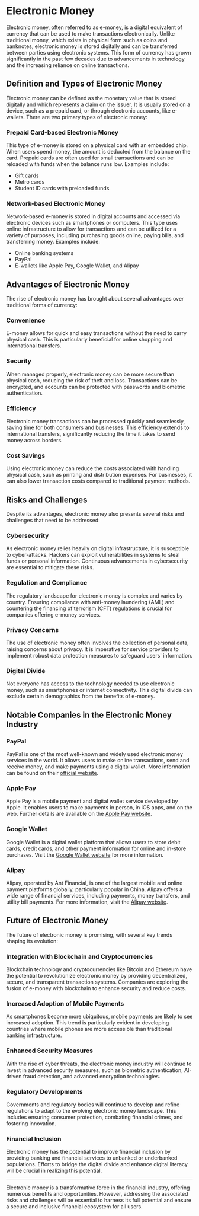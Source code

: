 # Electronic Money

Electronic money, often referred to as e-money, is a digital equivalent of currency that can be used to make transactions electronically. Unlike traditional money, which exists in physical form such as coins and banknotes, electronic money is stored digitally and can be transferred between parties using electronic systems. This form of currency has grown significantly in the past few decades due to advancements in technology and the increasing reliance on online transactions.

## Definition and Types of Electronic Money

Electronic money can be defined as the monetary value that is stored digitally and which represents a claim on the issuer. It is usually stored on a device, such as a prepaid card, or through electronic accounts, like e-wallets. There are two primary types of electronic money:

### Prepaid Card-based Electronic Money

This type of e-money is stored on a physical card with an embedded chip. When users spend money, the amount is deducted from the balance on the card. Prepaid cards are often used for small transactions and can be reloaded with funds when the balance runs low. Examples include:

- Gift cards
- Metro cards
- Student ID cards with preloaded funds

### Network-based Electronic Money

Network-based e-money is stored in digital accounts and accessed via electronic devices such as smartphones or computers. This type uses online infrastructure to allow for transactions and can be utilized for a variety of purposes, including purchasing goods online, paying bills, and transferring money. Examples include:

- Online banking systems
- PayPal
- E-wallets like Apple Pay, Google Wallet, and Alipay

## Advantages of Electronic Money

The rise of electronic money has brought about several advantages over traditional forms of currency:

### Convenience

E-money allows for quick and easy transactions without the need to carry physical cash. This is particularly beneficial for online shopping and international transfers.

### Security

When managed properly, electronic money can be more secure than physical cash, reducing the risk of theft and loss. Transactions can be encrypted, and accounts can be protected with passwords and biometric authentication.

### Efficiency

Electronic money transactions can be processed quickly and seamlessly, saving time for both consumers and businesses. This efficiency extends to international transfers, significantly reducing the time it takes to send money across borders.

### Cost Savings

Using electronic money can reduce the costs associated with handling physical cash, such as printing and distribution expenses. For businesses, it can also lower transaction costs compared to traditional payment methods.

## Risks and Challenges

Despite its advantages, electronic money also presents several risks and challenges that need to be addressed:

### Cybersecurity

As electronic money relies heavily on digital infrastructure, it is susceptible to cyber-attacks. Hackers can exploit vulnerabilities in systems to steal funds or personal information. Continuous advancements in cybersecurity are essential to mitigate these risks.

### Regulation and Compliance

The regulatory landscape for electronic money is complex and varies by country. Ensuring compliance with anti-money laundering (AML) and countering the financing of terrorism (CFT) regulations is crucial for companies offering e-money services.

### Privacy Concerns

The use of electronic money often involves the collection of personal data, raising concerns about privacy. It is imperative for service providers to implement robust data protection measures to safeguard users' information.

### Digital Divide

Not everyone has access to the technology needed to use electronic money, such as smartphones or internet connectivity. This digital divide can exclude certain demographics from the benefits of e-money.

## Notable Companies in the Electronic Money Industry

### PayPal

PayPal is one of the most well-known and widely used electronic money services in the world. It allows users to make online transactions, send and receive money, and make payments using a digital wallet. More information can be found on their [official website](https://www.paypal.com).

### Apple Pay

Apple Pay is a mobile payment and digital wallet service developed by Apple. It enables users to make payments in person, in iOS apps, and on the web. Further details are available on the [Apple Pay website](https://www.apple.com/apple-pay/).

### Google Wallet

Google Wallet is a digital wallet platform that allows users to store debit cards, credit cards, and other payment information for online and in-store purchases. Visit the [Google Wallet website](https://wallet.google.com/) for more information.

### Alipay

Alipay, operated by Ant Financial, is one of the largest mobile and online payment platforms globally, particularly popular in China. Alipay offers a wide range of financial services, including payments, money transfers, and utility bill payments. For more information, visit the [Alipay website](https://intl.alipay.com/).

## Future of Electronic Money

The future of electronic money is promising, with several key trends shaping its evolution:

### Integration with Blockchain and Cryptocurrencies

Blockchain technology and cryptocurrencies like Bitcoin and Ethereum have the potential to revolutionize electronic money by providing decentralized, secure, and transparent transaction systems. Companies are exploring the fusion of e-money with blockchain to enhance security and reduce costs.

### Increased Adoption of Mobile Payments

As smartphones become more ubiquitous, mobile payments are likely to see increased adoption. This trend is particularly evident in developing countries where mobile phones are more accessible than traditional banking infrastructure.

### Enhanced Security Measures

With the rise of cyber threats, the electronic money industry will continue to invest in advanced security measures, such as biometric authentication, AI-driven fraud detection, and advanced encryption technologies.

### Regulatory Developments

Governments and regulatory bodies will continue to develop and refine regulations to adapt to the evolving electronic money landscape. This includes ensuring consumer protection, combating financial crimes, and fostering innovation.

### Financial Inclusion

Electronic money has the potential to improve financial inclusion by providing banking and financial services to unbanked or underbanked populations. Efforts to bridge the digital divide and enhance digital literacy will be crucial in realizing this potential.

---

Electronic money is a transformative force in the financial industry, offering numerous benefits and opportunities. However, addressing the associated risks and challenges will be essential to harness its full potential and ensure a secure and inclusive financial ecosystem for all users.